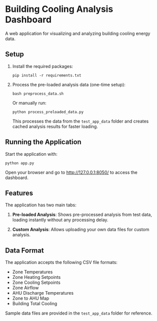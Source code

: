 # Building Cooling Analysis Dashboard

A web application for visualizing and analyzing building cooling energy data.

## Setup

1. Install the required packages:
   ```
   pip install -r requirements.txt
   ```

2. Process the pre-loaded analysis data (one-time setup):
   ```
   bash preprocess_data.sh
   ```
   Or manually run:
   ```
   python process_preloaded_data.py
   ```
   This processes the data from the `test_app_data` folder and creates cached analysis results for faster loading.

## Running the Application

Start the application with:
```
python app.py
```

Open your browser and go to http://127.0.0.1:8050/ to access the dashboard.

## Features

The application has two main tabs:

1. **Pre-loaded Analysis**: Shows pre-processed analysis from test data, loading instantly without any processing delay.

2. **Custom Analysis**: Allows uploading your own data files for custom analysis.

## Data Format

The application accepts the following CSV file formats:

- Zone Temperatures
- Zone Heating Setpoints
- Zone Cooling Setpoints
- Zone Airflow
- AHU Discharge Temperatures
- Zone to AHU Map
- Building Total Cooling

Sample data files are provided in the `test_app_data` folder for reference. 